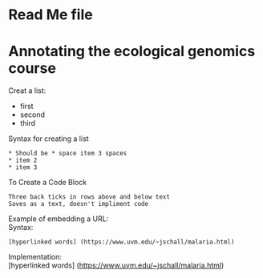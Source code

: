 # Read Me file 

# Annotating the ecological genomics course 
 
Creat a list:
* first   
* second   
* third   

Syntax for creating a list   

```
* Should be * space item 3 spaces    
* item 2   
* item 3
```

To Create a Code Block   
```
Three back ticks in rows above and below text   
Saves as a text, doesn't impliment code   
```
Example of embedding a URL:   
Syntax:   
```
[hyperlinked words] (https://www.uvm.edu/~jschall/malaria.html)
```
Implementation:   
[hyperlinked words] (https://www.uvm.edu/~jschall/malaria.html)   
